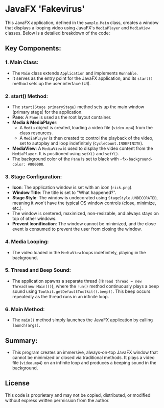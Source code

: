 # JavaFX 'Fakevirus'

This JavaFX application, defined in the `sample.Main` class, creates a window that displays a looping video using JavaFX's `MediaPlayer` and `MediaView` classes. Below is a detailed breakdown of the code:

## Key Components:

### 1. **Main Class**:
   - The `Main` class extends `Application` and implements `Runnable`.
   - It serves as the entry point for the JavaFX application, and its `start()` method sets up the user interface (UI).

### 2. **start() Method**:
   - The `start(Stage primaryStage)` method sets up the main window (primary stage) for the application.
   - **Pane**: A `Pane` is used as the root layout container.
   - **Media & MediaPlayer**:
     - A `Media` object is created, loading a video file (`video.mp4`) from the class resources.
     - A `MediaPlayer` is then created to control the playback of the video, set to autoplay and loop indefinitely (`CycleCount.INDEFINITE`).
   - **MediaView**: A `MediaView` is used to display the video content from the `MediaPlayer`. It is positioned using `setX()` and `setY()`.
   - The background color of the `Pane` is set to black with `-fx-background-color: #000000`.

### 3. **Stage Configuration**:
   - **Icon**: The application window is set with an icon (`rick.png`).
   - **Window Title**: The title is set to "What happened?".
   - **Stage Style**: The window is undecorated using `StageStyle.UNDECORATED`, meaning it won't have the typical OS window controls (close, minimize, etc.).
   - The window is centered, maximized, non-resizable, and always stays on top of other windows.
   - **Prevent Iconification**: The window cannot be minimized, and the close event is consumed to prevent the user from closing the window.
   
### 4. **Media Looping**:
   - The video loaded in the `MediaView` loops indefinitely, playing in the background.

### 5. **Thread and Beep Sound**:
   - The application spawns a separate thread (`Thread thread = new Thread(new Main())`), where the `run()` method continuously plays a beep sound using `Toolkit.getDefaultToolkit().beep()`. This beep occurs repeatedly as the thread runs in an infinite loop.

### 6. **Main Method**:
   - The `main()` method simply launches the JavaFX application by calling `launch(args)`.

## Summary:
- This program creates an immersive, always-on-top JavaFX window that cannot be minimized or closed via traditional methods. It plays a video file (`video.mp4`) on an infinite loop and produces a beeping sound in the background.

## License

This code is proprietary and may not be copied, distributed, or modified without express written permission from the author.
